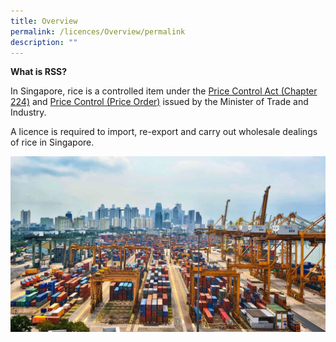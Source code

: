 ```yaml
---
title: Overview
permalink: /licences/Overview/permalink
description: ""
---
```

**What is RSS?**

In Singapore, rice is a controlled item under the [Price Control Act (Chapter 224)](https://safe.menlosecurity.com/https://sso.agc.gov.sg/Act/PCA1950) and [Price Control (Price Order)](https://safe.menlosecurity.com/https://sso.agc.gov.sg/SL/PCA1950-OR5) issued by the Minister of Trade and Industry. 
 
 A licence is required to import, re-export and carry out wholesale dealings of rice in Singapore.
 
 ![](/images/port.jpg)